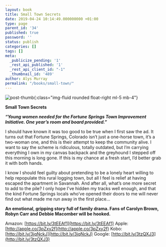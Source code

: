 ```yaml
---
layout: book
title: Small Town Secrets
date: 2019-04-24 10:14:49.000000000 +01:00
type: page
parent_id: '34'
published: true
password: ''
status: publish
categories: []
tags: []
meta:
  _publicize_pending: '1'
  _rest_api_published: '1'
  _rest_api_client_id: "-1"
  _thumbnail_id: '489'
author: Alys Murray
permalink: "/books/small-town/"
---
```

![post-thumb]({{site.baseurl}}/assets/images/portfolio/small-town.jpg){:class="img-fluid rounded float-right ml-5 mb-4"}


**Small Town Secrets**

***“Young women needed for the Fortune Springs Town Improvement Initiative. One year’s room and board provided.”***  
 
I should have known it was too good to be true when I first saw the ad. It turns out that Fortune Springs, Colorado isn’t just a one-horse town, it’s a two-woman one, and this is their attempt to keep the community alive. I want to say the scheme is ridiculous, totally outdated, but I’m carrying everything I own in my canvas backpack and the greyhound I stepped off this morning is long gone. If this is my chance at a fresh start, I’d better grab it with both hands.  
 
I know I should feel guilty about pretending to be a lonely heart willing to help repopulate this rural logging town, but all I feel is relief at having escaped the apartment in Savannah. And after all, what’s one more secret to add to the pile? I only hope I’ve hidden my tracks well enough, and that the kind Fortune Springs locals who’ve opened their doors to me will never find out what made me run away in the first place…  
 
**An emotional, gripping story full of family drama. Fans of Carolyn Brown, Robyn Carr and Debbie Macomber will be hooked.**

Amazon: [https://bit.ly/3tEEAf1](https://bit.ly/3tEEAf1)
Apple: [http://apple.co/3pZxy2f](http://apple.co/3pZxy2f)
Kobo: [http://bit.ly/3jqNckJ](http://bit.ly/3jqNckJ)
Google: [http://bit.ly/3tzQXJ3](http://bit.ly/3tzQXJ3)
